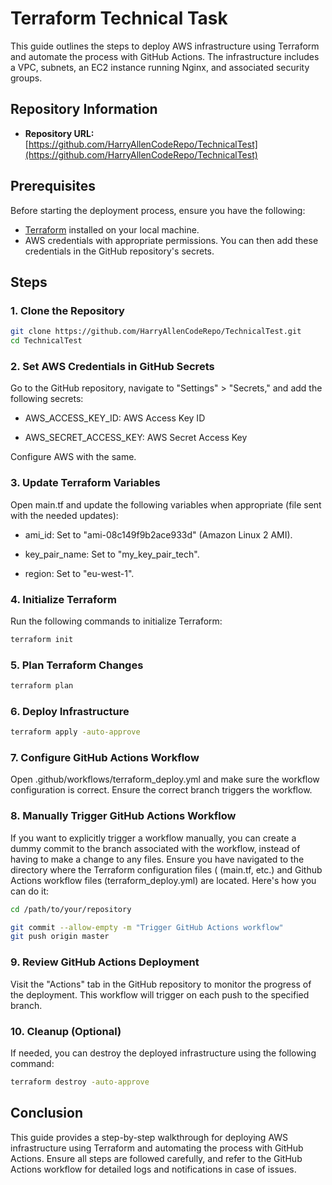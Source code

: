 # Terraform Technical Task 

This guide outlines the steps to deploy AWS infrastructure using Terraform and automate the process with GitHub Actions. The infrastructure includes a VPC, subnets, an EC2 instance running Nginx, and associated security groups.

## Repository Information

- **Repository URL:** [https://github.com/HarryAllenCodeRepo/TechnicalTest](https://github.com/HarryAllenCodeRepo/TechnicalTest)

## Prerequisites

Before starting the deployment process, ensure you have the following:

- [Terraform](https://www.terraform.io/downloads.html) installed on your local machine.
- AWS credentials with appropriate permissions. You can then add these credentials in the GitHub repository's secrets.

## Steps

### 1. Clone the Repository

```bash
git clone https://github.com/HarryAllenCodeRepo/TechnicalTest.git
cd TechnicalTest
```
### 2. Set AWS Credentials in GitHub Secrets
Go to the GitHub repository, navigate to "Settings" > "Secrets," and add the following secrets:

- AWS_ACCESS_KEY_ID: AWS Access Key ID

- AWS_SECRET_ACCESS_KEY: AWS Secret Access Key

Configure AWS with the same.

### 3. Update Terraform Variables
Open main.tf and update the following variables when appropriate (file sent with the needed updates):

- ami_id: Set to "ami-08c149f9b2ace933d" (Amazon Linux 2 AMI).

- key_pair_name: Set to "my_key_pair_tech".

- region: Set to "eu-west-1".

### 4. Initialize Terraform
Run the following commands to initialize Terraform:

```bash
terraform init
```

### 5. Plan Terraform Changes

```bash
terraform plan
```

### 6. Deploy Infrastructure

```bash
terraform apply -auto-approve
```

### 7. Configure GitHub Actions Workflow
Open .github/workflows/terraform_deploy.yml and make sure the workflow configuration is correct. Ensure the correct branch triggers the workflow.

### 8. Manually Trigger GitHub Actions Workflow
If you want to explicitly trigger a workflow manually, you can create a dummy commit to the branch associated with the workflow, instead of having to make a change to any files. 
Ensure you have navigated to the directory where the Terraform configuration files ( (main.tf, etc.) and Github Actions workflow files (terraform_deploy.yml) are located.
Here's how you can do it:

```bash
cd /path/to/your/repository
```
```bash
git commit --allow-empty -m "Trigger GitHub Actions workflow"
git push origin master
```

### 9. Review GitHub Actions Deployment
Visit the "Actions" tab in the GitHub repository to monitor the progress of the deployment. This workflow will trigger on each push to the specified branch.

### 10. Cleanup (Optional)
If needed, you can destroy the deployed infrastructure using the following command:

```bash
terraform destroy -auto-approve
```
## Conclusion
This guide provides a step-by-step walkthrough for deploying AWS infrastructure using Terraform and automating the process with GitHub Actions. Ensure all steps are followed carefully, and refer to the GitHub Actions workflow for detailed logs and notifications in case of issues.

